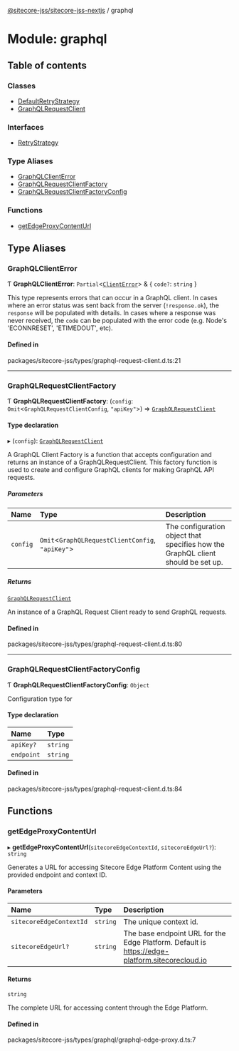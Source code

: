 [@sitecore-jss/sitecore-jss-nextjs](../README.md) / graphql

# Module: graphql

## Table of contents

### Classes

- [DefaultRetryStrategy](../classes/graphql.DefaultRetryStrategy.md)
- [GraphQLRequestClient](../classes/graphql.GraphQLRequestClient.md)

### Interfaces

- [RetryStrategy](../interfaces/graphql.RetryStrategy.md)

### Type Aliases

- [GraphQLClientError](graphql.md#graphqlclienterror)
- [GraphQLRequestClientFactory](graphql.md#graphqlrequestclientfactory)
- [GraphQLRequestClientFactoryConfig](graphql.md#graphqlrequestclientfactoryconfig)

### Functions

- [getEdgeProxyContentUrl](graphql.md#getedgeproxycontenturl)

## Type Aliases

### GraphQLClientError

Ƭ **GraphQLClientError**: `Partial`\<[`ClientError`](../classes/index.ClientError.md)\> & \{ `code?`: `string` }

This type represents errors that can occur in a GraphQL client.
In cases where an error status was sent back from the server (`!response.ok`), the `response` will be populated with details. In cases where a response was never received, the `code` can be populated with the error code (e.g. Node's 'ECONNRESET', 'ETIMEDOUT', etc).

#### Defined in

packages/sitecore-jss/types/graphql-request-client.d.ts:21

---

### GraphQLRequestClientFactory

Ƭ **GraphQLRequestClientFactory**: (`config`: `Omit`\<`GraphQLRequestClientConfig`, `"apiKey"`\>) => [`GraphQLRequestClient`](../classes/graphql.GraphQLRequestClient.md)

#### Type declaration

▸ (`config`): [`GraphQLRequestClient`](../classes/graphql.GraphQLRequestClient.md)

A GraphQL Client Factory is a function that accepts configuration and returns an instance of a GraphQLRequestClient.
This factory function is used to create and configure GraphQL clients for making GraphQL API requests.

##### Parameters

| Name     | Type                                               | Description                                                                      |
| :------- | :------------------------------------------------- | :------------------------------------------------------------------------------- |
| `config` | `Omit`\<`GraphQLRequestClientConfig`, `"apiKey"`\> | The configuration object that specifies how the GraphQL client should be set up. |

##### Returns

[`GraphQLRequestClient`](../classes/graphql.GraphQLRequestClient.md)

An instance of a GraphQL Request Client ready to send GraphQL requests.

#### Defined in

packages/sitecore-jss/types/graphql-request-client.d.ts:80

---

### GraphQLRequestClientFactoryConfig

Ƭ **GraphQLRequestClientFactoryConfig**: `Object`

Configuration type for

#### Type declaration

| Name       | Type     |
| :--------- | :------- |
| `apiKey?`  | `string` |
| `endpoint` | `string` |

#### Defined in

packages/sitecore-jss/types/graphql-request-client.d.ts:84

## Functions

### getEdgeProxyContentUrl

▸ **getEdgeProxyContentUrl**(`sitecoreEdgeContextId`, `sitecoreEdgeUrl?`): `string`

Generates a URL for accessing Sitecore Edge Platform Content using the provided endpoint and context ID.

#### Parameters

| Name                    | Type     | Description                                                                                    |
| :---------------------- | :------- | :--------------------------------------------------------------------------------------------- |
| `sitecoreEdgeContextId` | `string` | The unique context id.                                                                         |
| `sitecoreEdgeUrl?`      | `string` | The base endpoint URL for the Edge Platform. Default is https://edge-platform.sitecorecloud.io |

#### Returns

`string`

The complete URL for accessing content through the Edge Platform.

#### Defined in

packages/sitecore-jss/types/graphql/graphql-edge-proxy.d.ts:7
